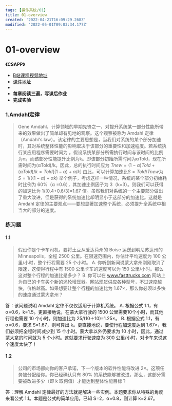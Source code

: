 ```yaml
---
tags: [操作系统/01]
title: 01-overview
created: '2022-04-21T16:09:29.268Z'
modified: '2022-05-01T09:03:34.177Z'
---
```


# 01-overview
**《CSAPP》**
+ [B站课程视频地址](https://www.bilibili.com/video/BV1iW411d7hd?p=1)
+ [课件地址](http://www.cs.cmu.edu/afs/cs/academic/class/15213-f15/www/schedule.html)
+ [](https://fengmuzi2003.gitbook.io/csapp3e/)
+ **每章阅读三遍，写课后作业**
+ **完成实验**

### 1.Amdahl定律
>Gene Amdahl，计算领域的早期先锋之一，对提升系统某一部分性能所带来的效果做出了简单却有见地的观察。这个观察被称为 Amdahl 定律（Amdahl's law）。该定律的主要思想是，当我们对系统的某个部分加速时，其对系统整体性能的影响取决于该部分的重要性和加速程度。若系统执行某应用程序需要时间为 。假设系统某部分所需执行时间与该时间的比例为α，而该部分性能提升比例为k。即该部分初始所需时间为αTold，现在所需时间为(αTold)/k。因此，总的执行时间应为
$Tnew = (1 - α)Told + (αTold)/k = Told[(1 - α) + α/k]$
由此，可以计算加速比$S=Told/Tnew$为
$S = 1 / ((1 - α) + αk)$
举个例子，考虑这样一种情况，系统的某个部分初始耗时比例为 60%（α =0.6），其加速比例因子为 3（k=3）。则我们可以获得的加速比为 1/[0.4+0.6/3]=1.67 倍。虽然我们对系统的一个主要部分做出了重大改进，但是获得的系统加速比却明显小于这部分的加速比。这就是 Amdahl 定律的主要观点——要想显著加速整个系统，必须提升全系统中相当大的部分的速度。

### 练习题
#### 1.1
> 假设你是个卡车司机，要将土豆从爱达荷州的 Boise 运送到明尼苏达州的 Minneapolis，全程 2500 公里。在限速范围内，你估计平均速度为 100 公里/小时，整个行程需要 25 个小时。
A. 你听到新闻说蒙大拿州刚刚取消了限速，这使得行程中有 1500 公里卡车的速度可以为 150 公里/小时。那么这对整个行程的加速比是多少？
B. 你可以在 www.fasttrucks.com 网站上为自已的卡车买个新的涡轮增压器。网站现货供应各种型号，不过速度越快，价格越高。如果想要让整个行程的加速比为 1.67×，那么你必须以多快的速度通过蒙大拿州？

答：该问题说明 Amdahl 定律不仅仅适用于计算机系统。
A. 根据公式 1.1，有 α=0.6，k=1.5。更直接地说，在蒙大拿行驶的 1500 公里需要10个小时，而其他行程也需要 10 个小时。则加速比为 25/(10＋10)=1.25×。
B. 根据公式 1.1，有 α=0.6，要求 S=1.67，则可算出 k。更直接地说，要使行程加速度达到 1.67×，我们必须把全程时间减少到 15 个小时。蒙大拿以外仍要求为 10 小时，因此，通过蒙大拿的时间就为 5 个小时。这就要求行驶速度为 300 公里/小时，对卡车来说这个速度太快了！

#### 1.2

>公司的市场部向你的客户承诺，下一个版本的软件性能将改进 2×。这项任务被分配给你。你已经确认只有 80% 的系统能够被改进，那么，这部分需要被改进多少（即 k 取何值）才能达到整体性能目标？

答：理解 Amdahl 定律最好的方法就是解决一些实例。本题要求你从特殊的角度来看公式 1.1。本题是公式的简单应用。已知 S=2，α=0.8，则计算 k=2.67。



